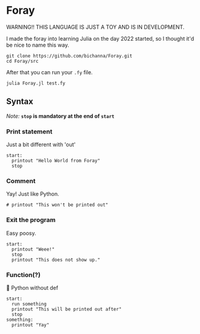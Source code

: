 # Foray

WARNING!! THIS LANGUAGE IS JUST A TOY AND IS IN DEVELOPMENT.

I made the foray into learning Julia on the day 2022 started, so I thought it'd be nice to name this way.

```
git clone https://github.com/bichanna/Foray.git
cd Foray/src
```
After that you can run your `.fy` file.
```
julia Foray.jl test.fy
```

## Syntax

*Note:* **`stop` is mandatory at the end of `start`**

### Print statement
Just a bit different with 'out'
```
start:
  printout "Hello World from Foray"
  stop
```

### Comment
Yay! Just like Python.
```
# printout "This won't be printed out"
```

### Exit the program
Easy poosy.
```
start:
  printout "Weee!"
  stop
  printout "This does not show up."
```

### Function(?)
🤔 Python without def
```
start:
  run something
  printout "This will be printed out after"
  stop
something:
  printout "Yay"
```
